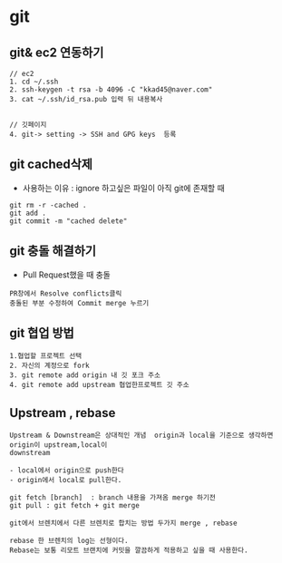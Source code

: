 # git


## git& ec2 연동하기

```
// ec2 
1. cd ~/.ssh
2. ssh-keygen -t rsa -b 4096 -C "kkad45@naver.com"
3. cat ~/.ssh/id_rsa.pub 입력 뒤 내용복사


// 깃페이지
4. git-> setting -> SSH and GPG keys  등록

```

## git cached삭제 

- 사용하는 이유 : ignore 하고싶은 파일이 아직 git에 존재할 때
```
git rm -r -cached .
git add .
git commit -m "cached delete"
```


## git 충돌 해결하기

- Pull Request했을 때 충돌
```
PR창에서 Resolve conflicts클릭
충돌된 부분 수정하여 Commit merge 누르기
```

## git 협업 방법

```
1.협업할 프로젝트 선택
2. 자신의 계정으로 fork
3. git remote add origin 내 깃 포크 주소
4. git remote add upstream 협업한프로젝트 깃 주소
```


## Upstream , rebase
```
Upstream & Downstream은 상대적인 개념  origin과 local을 기준으로 생각하면 origin이 upstream,local이
downstream 

- local에서 origin으로 push한다
- origin에서 local로 pull한다.

git fetch [branch]  : branch 내용을 가져옴 merge 하기전
git pull : git fetch + git merge
 
git에서 브렌치에서 다른 브렌치로 합치는 방법 두가지 merge , rebase

rebase 한 브렌치의 log는 선형이다.
Rebase는 보통 리모트 브랜치에 커밋을 깔끔하게 적용하고 싶을 때 사용한다.

```